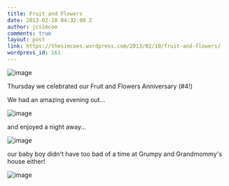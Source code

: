 ```yaml
---
title: Fruit and Flowers
date: 2013-02-10 04:32:00 Z
author: jcsimcoe
comments: true
layout: post
link: https://thesimcoes.wordpress.com/2013/02/10/fruit-and-flowers/
wordpress_id: 161
---
```


![image](/public/assets/e2e96eb0d4d21e53f2a1b4547dd5b899/tumblr_inline_mhzlsg0f601qz4rgp.jpg)





Thursday we celebrated our Fruit and Flowers Anniversary (#4!)




We had an amazing evening out…




![image](/public/assets/c9c6d25bbcd42fd2d0235b9199042e43/tumblr_inline_mhzluaMX5r1qz4rgp.jpg)




and enjoyed a night away…




![image](/public/assets/c257b7b4dd1456c2163a54f070e7a433/tumblr_inline_mhzlwdlcfZ1qz4rgp.jpg)





our baby boy didn't have too bad of a time at Grumpy and Grandmommy's house either!




![image](/public/assets/76215850fcd5aa17981dd5d802295ccc/tumblr_inline_mhzlxrtkzR1qz4rgp.jpg)




